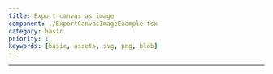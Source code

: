 ```yaml
---
title: Export canvas as image
component: ./ExportCanvasImageExample.tsx
category: basic
priority: 1
keywords: [basic, assets, svg, png, blob]
---
```


---


